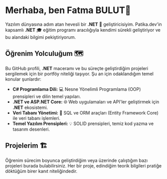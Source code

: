 # Merhaba, ben Fatma BULUT👋

Yazılım dünyasına adım atan hevesli bir **.NET** 🚀 geliştiricisiyim. Patika.dev'in kapsamlı **.NET** 🎓 eğitim programı aracılığıyla kendimi sürekli geliştiriyor ve bu alandaki bilgimi pekiştiriyorum.

## Öğrenim Yolculuğum 🗺️

Bu GitHub profili, **.NET** maceramı ve bu süreçte geliştirdiğim projeleri sergilemek için bir portföy niteliği taşıyor. Şu an için odaklandığım temel konular şunlardır:

* **C# Programlama Dili:** 💻 Nesne Yönelimli Programlama (OOP) prensipleri ve dilin temel yapıları.
* **.NET ve ASP.NET Core:** 🌐 Web uygulamaları ve API'ler geliştirmek için **.NET** ekosistemi.
* **Veri Tabanı Yönetimi:** 💾 SQL ve ORM araçları (Entity Framework Core) ile veri tabanı işlemleri.
* **Temel Yazılım Prensipleri:** 💡 SOLID prensipleri, temiz kod yazma ve tasarım desenleri.

## Projelerim 🏗️

Öğrenim sürecim boyunca geliştirdiğim veya üzerinde çalıştığım bazı projeleri burada bulabilirsiniz. Her bir proje, edindiğim teorik bilgileri pratiğe döktüğüm birer kanıt niteliğindedir.
